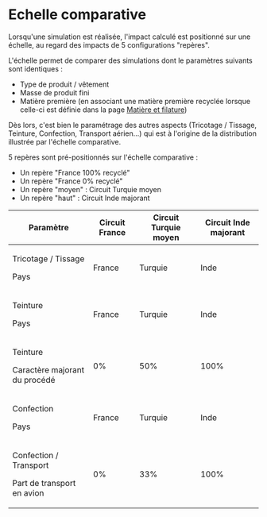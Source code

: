 # Echelle comparative

Lorsqu'une simulation est réalisée, l'impact calculé est positionné sur une échelle, au regard des impacts de 5 configurations "repères".

L'échelle permet de comparer des simulations dont le paramètres suivants sont identiques :&#x20;

* Type de produit / vêtement
* Masse de produit fini
* Matière première (en associant une matière première recyclée lorsque celle-ci est définie dans la page [Matière et filature](filature.md))

Dès lors, c'est bien le paramétrage des autres aspects (Tricotage / Tissage, Teinture, Confection, Transport aérien...) qui est à l'origine de la distribution illustrée par l'échelle comparative.

5 repères sont pré-positionnés sur l'échelle comparative :&#x20;

* Un repère "France 100% recyclé"
* Un repère "France 0% recyclé"
* Un repère "moyen" : Circuit Turquie moyen
* Un repère "haut" : Circuit Inde majorant

| Paramètre                                                      | Circuit France | Circuit Turquie moyen | Circuit Inde majorant |
| -------------------------------------------------------------- | -------------- | --------------------- | --------------------- |
| <p>Tricotage / Tissage</p><p>Pays</p>                          | France         | Turquie               | Inde                  |
| <p>Teinture</p><p>Pays</p>                                     | France         | Turquie               | Inde                  |
| <p>Teinture</p><p>Caractère majorant du procédé</p>            | 0%             | 50%                   | 100%                  |
| <p>Confection</p><p>Pays</p>                                   | France         | Turquie               | Inde                  |
| <p>Confection / Transport</p><p>Part de transport en avion</p> | 0%             | 33%                   | 100%                  |
